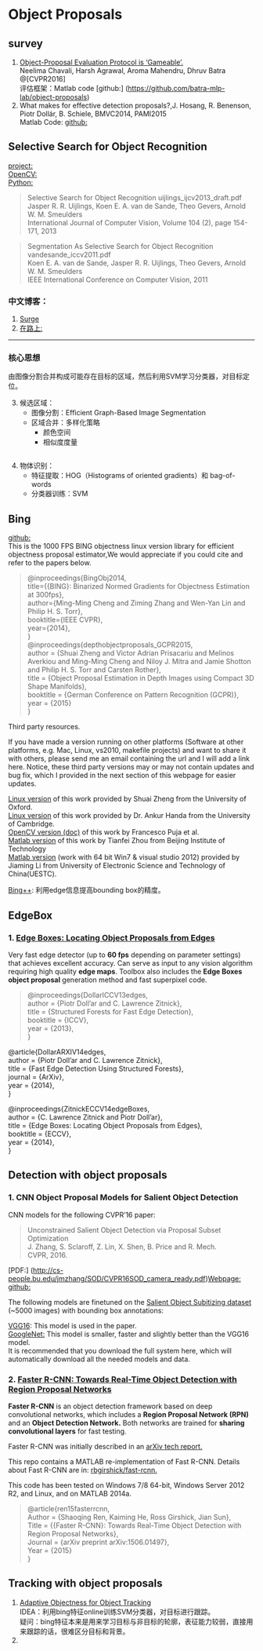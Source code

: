 <h1 id="object-proposals">Object Proposals</h1>
<h2 id="survey">survey</h2>
<ol>
<li><a href="https://filebox.ece.vt.edu/~aroma/web/object-proposals.html#code_dataset">Object-Proposal Evaluation Protocol is ‘Gameable’.</a><br>
Neelima Chavali, Harsh Agrawal, Aroma Mahendru, Dhruv Batra @[CVPR2016]<br>
评估框架：Matlab code [github:] (<a href="https://github.com/batra-mlp-lab/object-proposals">https://github.com/batra-mlp-lab/object-proposals</a>)</li>
<li>What makes for effective detection proposals?,J. Hosang, R. Benenson, Piotr Dollár, B. Schiele,  BMVC2014, PAMI2015<br>
Matlab Code: <a href="https://github.com/hosang/detection-proposals">github:</a></li>
</ol>
<h2 id="selective-search-for-object-recognition">Selective Search for Object Recognition</h2>
<p><a href="http://koen.me/research/selectivesearch/">project:</a><br>
<a href="https://github.com/Itseez/opencv_contrib/tree/master/modules/ximgproc">OpenCV:</a><br>
<a href="https://github.com/belltailjp/selective_search_py">Python:</a></p>
<blockquote>
<p>Selective Search for Object Recognition    uijlings_ijcv2013_draft.pdf<br>
Jasper R. R. Uijlings, Koen E. A. van de Sande, Theo Gevers, Arnold W. M. Smeulders<br>
International Journal of Computer Vision, Volume 104 (2), page 154-171, 2013</p>
</blockquote>
<blockquote>
<p>Segmentation As Selective Search for Object Recognition    vandesande_iccv2011.pdf<br>
Koen E. A. van de Sande, Jasper R. R. Uijlings, Theo Gevers, Arnold W. M. Smeulders<br>
IEEE International Conference on Computer Vision, 2011</p>
</blockquote>
<h3 id="中文博客：">中文博客：</h3>
<ol>
<li><a href="http://blog.csdn.net/surgewong/article/details/39316931">Surge</a></li>
<li><a href="http://zhangliliang.com/2014/07/17/paper-note-selective-search/">在路上:</a></li>
</ol>
<hr>
<h3 id="核心思想">核心思想</h3>
<p>由图像分割合并构成可能存在目标的区域，然后利用SVM学习分类器，对目标定位。</p>
<ol start="3">
<li>候选区域：
<ul>
<li>图像分割：Efficient Graph-Based Image Segmentation</li>
<li>区域合并：多样化策略
<ul>
<li>颜色空间</li>
<li>相似度度量</li>
</ul>
</li>
</ul>
</li>
</ol>
<p><img src="http://img.blog.csdn.net/20140917092806522?watermark/2/text/aHR0cDovL2Jsb2cuY3Nkbi5uZXQvc3VyZ2V3b25n/font/5a6L5L2T/fontsize/400/fill/I0JBQkFCMA==/dissolve/70/gravity/SouthEast" alt=""></p>
<ol start="4">
<li>物体识别：
<ul>
<li>特征提取：HOG（Histograms of oriented gradients）和 bag-of-words</li>
<li>分类器训练：SVM</li>
</ul>
</li>
</ol>
<h2 id="bing">Bing</h2>
<p><a href="https://github.com/bittnt/Objectness/tree/master/Src">github:</a><br>
This is the 1000 FPS BING objectness linux version library for efficient objectness proposal estimator,We would appreciate if you could cite and refer to the papers below.</p>
<blockquote>
<p>@inproceedings{BingObj2014,<br>
title={{BING}: Binarized Normed Gradients for Objectness Estimation at 300fps},<br>
author={Ming-Ming Cheng and Ziming Zhang and Wen-Yan Lin and Philip H. S. Torr},<br>
booktitle={IEEE CVPR},<br>
year={2014},<br>
}<br>
@inproceedings{depthobjectproposals_GCPR2015,<br>
author = {Shuai Zheng and Victor Adrian Prisacariu and Melinos Averkiou and Ming-Ming Cheng and Niloy J. Mitra and Jamie Shotton and Philip H. S. Torr and Carsten Rother},<br>
title = {Object Proposal Estimation in Depth Images using Compact 3D Shape Manifolds},<br>
booktitle = {German Conference on Pattern Recognition (GCPR)},<br>
year = {2015}<br>
}</p>
</blockquote>
<p>Third party resources.</p>
<p>If you have made a version running on other platforms (Software at other platforms, e.g. Mac, Linux, vs2010, makefile projects) and want to share it with others, please send me an email containing the url and I will add a link here. Notice, these third party versions may or may not contain updates and bug fix, which I provided in the next section of this webpage for easier updates.</p>
<p><a href="https://github.com/bittnt/Objectness#objectness">Linux version</a> of this work provided by Shuai Zheng from the University of Oxford.<br>
<a href="https://bitbucket.org/robotvault/bingfeatures/overview">Linux version</a> of this work provided by Dr. Ankur Handa from the University of Cambridge.<br>
<a href="https://github.com/fpuja/opencv_contrib/tree/saliencyModuleDevelop/modules/saliency">OpenCV version (doc)</a> of this work by Francesco Puja et al.<br>
<a href="https://github.com/tfzhou/BINGObjectness">Matlab version</a> of this work by Tianfei Zhou from Beijing Institute of Technology<br>
<a href="https://github.com/nhlijiaming/BINGObjectness">Matlab version</a> (work with 64 bit Win7 &amp; visual studio 2012) provided by Jiaming Li from University of Electronic Science and Technology of China(UESTC).</p>
<p><a href="https://github.com/tolga-b/BINGpp">Bing++</a>:  利用edge信息提高bounding box的精度。</p>
<h2 id="edgebox">EdgeBox</h2>
<h3 id="edge-boxes-locating-object-proposals-from-edges">1. <a href="https://github.com/pdollar/edges">Edge Boxes: Locating Object Proposals from Edges</a></h3>
<p>Very fast edge detector (up to <strong>60 fps</strong> depending on parameter settings) that achieves excellent accuracy. Can serve as input to any vision algorithm requiring high quality <strong>edge maps</strong>. Toolbox also includes the <strong>Edge Boxes object proposal</strong> generation method and fast superpixel code.</p>
<blockquote>
<p>@inproceedings{DollarICCV13edges,<br>
author    = {Piotr Doll’ar and C. Lawrence Zitnick},<br>
title     = {Structured Forests for Fast Edge Detection},<br>
booktitle = {ICCV},<br>
year      = {2013},<br>
}</p>
</blockquote>
<p>@article{DollarARXIV14edges,<br>
author    = {Piotr Doll’ar and C. Lawrence Zitnick},<br>
title     = {Fast Edge Detection Using Structured Forests},<br>
journal   = {ArXiv},<br>
year      = {2014},<br>
}</p>
<p>@inproceedings{ZitnickECCV14edgeBoxes,<br>
author    = {C. Lawrence Zitnick and Piotr Doll’ar},<br>
title     = {Edge Boxes: Locating Object Proposals from Edges},<br>
booktitle = {ECCV},<br>
year      = {2014},<br>
}</p>
<h2 id="detection-with-object-proposals">Detection with object proposals</h2>
<h3 id="cnn-object-proposal-models-for-salient-object-detection">1. CNN Object Proposal Models for Salient Object Detection</h3>
<p>CNN models for the following CVPR’16 paper:</p>
<blockquote>
<p>Unconstrained Salient Object Detection via Proposal Subset Optimization<br>
J. Zhang, S. Sclaroff, Z. Lin, X. Shen, B. Price and R. Mech.<br>
CVPR, 2016.</p>
</blockquote>
<p>[PDF:] (<a href="http://cs-people.bu.edu/jmzhang/SOD/CVPR16SOD_camera_ready.pdf">http://cs-people.bu.edu/jmzhang/SOD/CVPR16SOD_camera_ready.pdf</a>)<a href="http://cs-people.bu.edu/jmzhang/sod.html">Webpage:</a><br>
<a href="https://github.com/jimmie33/SOD">github:</a></p>
<p>The following models are finetuned on the <a href="http://cs-people.bu.edu/jmzhang/sos.html">Salient Object Subitizing dataset</a> (~5000 images) with bounding box annotations:</p>
<p><a href="https://gist.github.com/jimmie33/509111f8a00a9ece2c3d5dde6a750129">VGG16</a>: This model is used in the paper.<br>
<a href="https://gist.github.com/jimmie33/339fd0a938ed026692267a60b44c0c58">GoogleNet:</a> This model is smaller, faster and slightly better than the VGG16 model.<br>
It is recommended that you download the full system here, which will automatically download all the needed models and data.</p>
<h3 id="faster-r-cnn-towards-real-time-object-detection-with-region-proposal-networks">2. <a href="(https://github.com/ShaoqingRen/faster_rcnn)">Faster R-CNN: Towards Real-Time Object Detection with Region Proposal Networks</a></h3>
<p><strong>Faster R-CNN</strong> is an object detection framework based on deep convolutional networks, which includes a <strong>Region Proposal Network (RPN)</strong> and an <strong>Object Detection Network.</strong> Both networks are trained for <strong>sharing convolutional layers</strong> for fast testing.</p>
<p>Faster R-CNN was initially described in an <a href="http://arxiv.org/abs/1506.01497">arXiv tech report.</a></p>
<p>This repo contains a MATLAB re-implementation of Fast R-CNN. Details about Fast R-CNN are in: <a href="https://github.com/rbgirshick/fast-rcnn">rbgirshick/fast-rcnn.</a></p>
<p>This code has been tested on Windows 7/8 64-bit, Windows Server 2012 R2, and Linux, and on MATLAB 2014a.</p>
<blockquote>
<p>@article{ren15fasterrcnn,<br>
Author = {Shaoqing Ren, Kaiming He, Ross Girshick, Jian Sun},<br>
Title = {{Faster R-CNN}: Towards Real-Time Object Detection with Region Proposal Networks},<br>
Journal = {arXiv preprint arXiv:1506.01497},<br>
Year = {2015}<br>
}</p>
</blockquote>
<h2 id="tracking-with-object-proposals">Tracking with object proposals</h2>
<ol>
<li><a href="http://arxiv.org/abs/1501.00909">Adaptive Objectness for Object Tracking</a><br>
IDEA：利用bing特征online训练SVM分类器，对目标进行跟踪。<br>
疑问：bing特征本来是用来学习目标与非目标的轮廓，表征能力较弱，直接用来跟踪的话，很难区分目标和背景。</li>
<li></li>
</ol>
